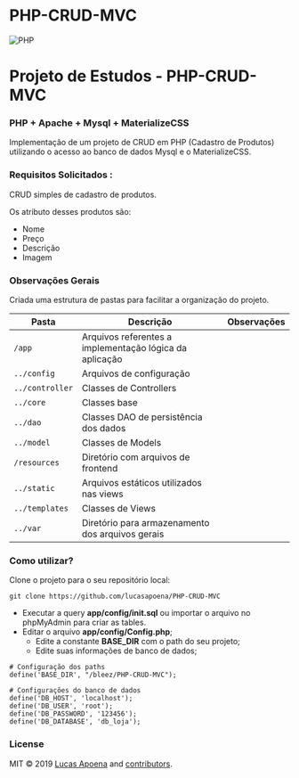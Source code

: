 # PHP-CRUD-MVC
![PHP](https://becode.com.br/wp-content/uploads/2017/09/php-post-1.png)

# Projeto de Estudos - PHP-CRUD-MVC

### PHP + Apache + Mysql + MaterializeCSS
Implementação de um projeto de CRUD em PHP (Cadastro de Produtos) utilizando o acesso ao banco de dados Mysql e o MaterializeCSS.

### Requisitos Solicitados :
CRUD simples de cadastro de produtos.

Os atributo desses produtos são:
- Nome
- Preço
- Descrição
- Imagem

### Observações Gerais
Criada uma estrutura de pastas para facilitar a organização do projeto.

| Pasta  | Descrição  | Observações |
|---|---|---|
| `/app`  | Arquivos referentes a implementação lógica da aplicação  | |
| `../config`  | Arquivos de configuração | |
| `../controller`  | Classes de Controllers | |
| `../core`  | Classes base | |
| `../dao`  | Classes DAO de persistência dos dados | |
| `../model`  | Classes de Models | |
| `/resources`  | Diretório com arquivos de frontend  | |
| `../static`  | Arquivos estáticos utilizados nas views  | |
| `../templates`  | Classes de Views | |
| `../var`  | Diretório para armazenamento dos arquivos gerais  | |


### Como utilizar?

Clone o projeto para o seu repositório local:

```
git clone https://github.com/lucasapoena/PHP-CRUD-MVC
```

- Executar a query **app/config/init.sql** ou importar o arquivo no phpMyAdmin para criar as tables.
- Editar o arquivo **app/config/Config.php**; 
    - Edite a constante **BASE_DIR** com o path do seu projeto;
    - Edite suas informações de banco de dados;

```
# Configuração dos paths
define('BASE_DIR', "/bleez/PHP-CRUD-MVC");

# Configurações do banco de dados
define('DB_HOST', 'localhost');
define('DB_USER', 'root');
define('DB_PASSWORD', '123456');
define('DB_DATABASE', 'db_loja');

```

### License

MIT © 2019 [Lucas Apoena](https://github.com/lucasapoena/) and [contributors](https://github.com/lucasapoena/zabbix-server-docker/graphs/contributors).
